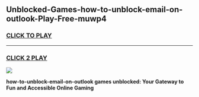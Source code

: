 
## Unblocked-Games-how-to-unblock-email-on-outlook-Play-Free-muwp4
<h3>
<a href="https://premium76.site?title=how-to-unblock-email-on-outlook&ref=21A">CLICK TO PLAY</a></h3>
<hr>

<h3>
<a href="https://premium76.site?title=how-to-unblock-email-on-outlook&ref=21A">CLICK 2 PLAY</a>
  
</h3>

<a href="https://premium76.site?title=how-to-unblock-email-on-outlook&ref=21A"><img src="https://clearcache.store/games.png"></a>


**how-to-unblock-email-on-outlook games unblocked: Your Gateway to Fun and Accessible Online Gaming**
